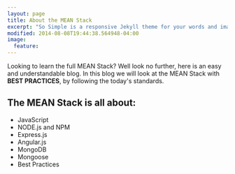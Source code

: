 ```yaml
---
layout: page
title: About the MEAN Stack
excerpt: "So Simple is a responsive Jekyll theme for your words and images."
modified: 2014-08-08T19:44:38.564948-04:00
image:
  feature: 
---
```


Looking to learn the full MEAN Stack? Well look no further, here is an easy and understandable blog. In this blog we will look at the MEAN Stack with **BEST PRACTICES**, by following the today's standards.

## The MEAN Stack is all about:

* JavaScript
* NODE.js and NPM
* Express.js
* Angular.js
* MongoDB
* Mongoose
* Best Practices